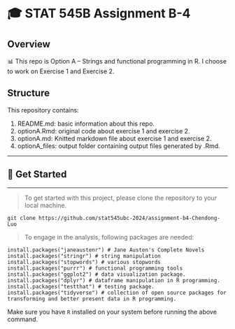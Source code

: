 # 🎓 STAT 545B Assignment B-4

## Overview
📊 This repo is Option A – Strings and functional programming in R. I choose to work on Exercise 1 and Exercise 2.

## Structure
This repository contains:
1. README.md: basic information about this repo.
2. optionA.Rmd: original code about exercise 1 and exercise 2.
3. optionA.md: Knitted markdown file about exercise 1 and exercise 2.
4. optionA_files: output folder containing output files generated by .Rmd.

---

## 🚀 Get Started
---
>  To get started with this project, please clone the repository to your local machine.
> 
```
git clone https://github.com/stat545ubc-2024/assignment-b4-Chendong-Luo
```
> To engage in the analysis, following packages are needed:

```
install.packages("janeaustenr") # Jane Austen's Complete Novels
install.packages("stringr") # string manipulation
install.packages("stopwords") # various stopwords
install.packages("purrr") # functional programming tools
install.packages("ggplot2") # data visualization package.
install.packages("dplyr") # dataframe manipulation in R programming.
install.packages("testthat") # testing package.
install.packages("tidyverse") # collection of open source packages for transforming and better present data in R programming.
```
Make sure you have `R` installed on your system before running the above command.